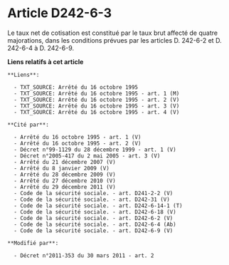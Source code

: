 # Article D242-6-3

Le taux net de cotisation est constitué par le taux brut affecté de quatre majorations, dans les conditions prévues par les
articles D. 242-6-2 et D. 242-6-4 à D. 242-6-9.

**Liens relatifs à cet article**

	**Liens**:

	  - TXT_SOURCE: Arrêté du 16 octobre 1995
	  - TXT_SOURCE: Arrêté du 16 octobre 1995 - art. 1 (M)
	  - TXT_SOURCE: Arrêté du 16 octobre 1995 - art. 2 (V)
	  - TXT_SOURCE: Arrêté du 16 octobre 1995 - art. 3 (V)
	  - TXT_SOURCE: Arrêté du 16 octobre 1995 - art. 4 (V)

	**Cité par**:

	  - Arrêté du 16 octobre 1995 - art. 1 (V)
	  - Arrêté du 16 octobre 1995 - art. 2 (V)
	  - Décret n°99-1129 du 28 décembre 1999 - art. 1 (V)
	  - Décret n°2005-417 du 2 mai 2005 - art. 3 (V)
	  - Arrêté du 21 décembre 2007 (V)
	  - Arrêté du 8 janvier 2009 (V)
	  - Arrêté du 28 décembre 2009 (V)
	  - Arrêté du 27 décembre 2010 (V)
	  - Arrêté du 29 décembre 2011 (V)
	  - Code de la sécurité sociale. - art. D241-2-2 (V)
	  - Code de la sécurité sociale. - art. D242-31 (V)
	  - Code de la sécurité sociale. - art. D242-6-14-1 (T)
	  - Code de la sécurité sociale. - art. D242-6-18 (V)
	  - Code de la sécurité sociale. - art. D242-6-2 (V)
	  - Code de la sécurité sociale. - art. D242-6-4 (Ab)
	  - Code de la sécurité sociale. - art. D242-6-9 (V)

	**Modifié par**:

	  - Décret n°2011-353 du 30 mars 2011 - art. 2
